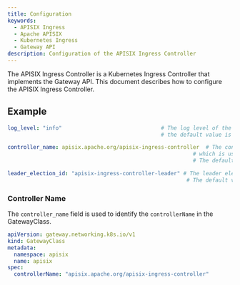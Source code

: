 ```yaml
---
title: Configuration
keywords:
  - APISIX Ingress
  - Apache APISIX
  - Kubernetes Ingress
  - Gateway API
description: Configuration of the APISIX Ingress Controller
---
```

<!--
#
# Licensed to the Apache Software Foundation (ASF) under one or more
# contributor license agreements.  See the NOTICE file distributed with
# this work for additional information regarding copyright ownership.
# The ASF licenses this file to You under the Apache License, Version 2.0
# (the "License"); you may not use this file except in compliance with
# the License.  You may obtain a copy of the License at
#
#     http://www.apache.org/licenses/LICENSE-2.0
#
# Unless required by applicable law or agreed to in writing, software
# distributed under the License is distributed on an "AS IS" BASIS,
# WITHOUT WARRANTIES OR CONDITIONS OF ANY KIND, either express or implied.
# See the License for the specific language governing permissions and
# limitations under the License.
#
-->

The APISIX Ingress Controller is a Kubernetes Ingress Controller that implements the Gateway API. This document describes how to configure the APISIX Ingress Controller.

## Example

```yaml
log_level: "info"                               # The log level of the APISIX Ingress Controller.
                                                # the default value is "info".

controller_name: apisix.apache.org/apisix-ingress-controller  # The controller name of the APISIX Ingress Controller,
                                                          # which is used to identify the controller in the GatewayClass.
                                                          # The default value is "apisix.apache.org/apisix-ingress-controller".

leader_election_id: "apisix-ingress-controller-leader" # The leader election ID for the APISIX Ingress Controller.
                                                        # The default value is "apisix-ingress-controller-leader".
```

### Controller Name

The `controller_name` field is used to identify the `controllerName` in the GatewayClass.

```yaml
apiVersion: gateway.networking.k8s.io/v1
kind: GatewayClass
metadata:
  namespace: apisix
  name: apisix
spec:
  controllerName: "apisix.apache.org/apisix-ingress-controller"
```
